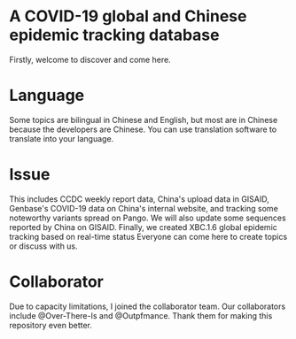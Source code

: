 #  A COVID-19 global and Chinese epidemic tracking database
Firstly, welcome to discover and come here.
# Language
Some topics are bilingual in Chinese and English, but most are in Chinese because the developers are Chinese. You can use translation software to translate into your language.
# Issue
This includes CCDC weekly report data, China's upload data in GISAID, Genbase's COVID-19 data on China's internal website, and tracking some noteworthy variants spread on Pango. We will also update some sequences reported by China on GISAID. Finally, we created XBC.1.6 global epidemic tracking based on real-time status
Everyone can come here to create topics or discuss with us.
# Collaborator
Due to capacity limitations, I joined the collaborator team.
Our collaborators include @Over-There-Is and @Outpfmance. Thank them for making this repository even better.
